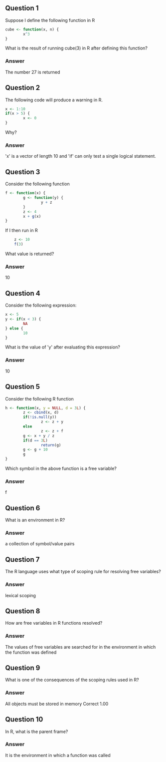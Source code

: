 Question 1
----------

Suppose I define the following function in R

```R
cube <- function(x, n) {
        x^3
}
```

What is the result of running cube(3) in R after defining this function?

### Answer

The number 27 is returned

Question 2
----------

The following code will produce a warning in R.
```R
x <- 1:10
if(x > 5) {
        x <- 0
}
```
Why?

### Answer

'x' is a vector of length 10 and 'if' can only test a single logical statement.

Question 3
----------

Consider the following function
```R
f <- function(x) {
        g <- function(y) {
                y + z
        }
        z <- 4
        x + g(x)
}
```
If I then run in R
```R
	z <- 10
	f(3)
```
What value is returned?

### Answer

10

Question 4
----------

Consider the following expression:
```R
x <- 5
y <- if(x < 3) {
        NA
} else {
        10
}
```
What is the value of 'y' after evaluating this expression?

### Answer

10

Question 5
----------
Consider the following R function
```R
h <- function(x, y = NULL, d = 3L) {
        z <- cbind(x, d)
        if(!is.null(y))
                z <- z + y
        else
                z <- z + f
        g <- x + y / z
        if(d == 3L)
                return(g)
        g <- g + 10
        g
}
```
Which symbol in the above function is a free variable?

### Answer

f

Question 6
----------

What is an environment in R?

### Answer

a collection of symbol/value pairs

Question 7
----------

The R language uses what type of scoping rule for resolving free variables?

### Answer

lexical scoping

Question 8
----------

How are free variables in R functions resolved?

### Answer

The values of free variables are searched for in the environment in which the function was defined

Question 9
----------

What is one of the consequences of the scoping rules used in R?

### Answer

All objects must be stored in memory	Correct	1.00

Question 10
-----------

In R, what is the parent frame?

### Answer

It is the environment in which a function was called
